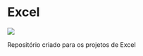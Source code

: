 # Excel

<img src="https://img.ibxk.com.br/2015/10/08/08173114333801.jpg?w=1120&h=420&mode=crop&scale=both">

Repositório criado para os projetos de Excel
